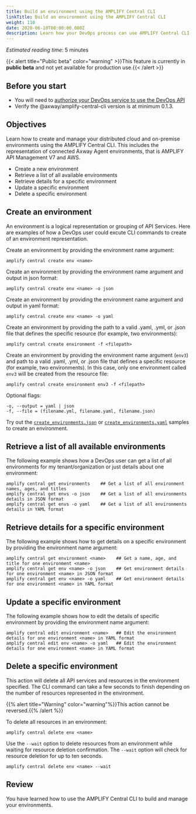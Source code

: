 ```yaml
---
title: Build an environment using the AMPLIFY Central CLI
linkTitle: Build an environment using the AMPLIFY Central CLI
weight: 110
date: 2020-06-10T00:00:00.000Z
description: Learn how your DevOps process can use AMPLIFY Central CLI to build and manage your environments.
---
```

*Estimated reading time*: 5 minutes

{{< alert title="Public beta" color="warning" >}}This feature is currently in **public beta** and not yet available for production use.{{< /alert >}}

## Before you start

* You will need to [authorize your DevOps service to use the DevOps API](/docs/central/cli_getstarted/)
* Verify the @axway/amplify-central-cli version is at minimum 0.1.3.

## Objectives

Learn how to create and manage your distributed cloud and on-premise environments using the AMPLIFY Central CLI. This includes the representation of connected Axway Agent environments, that is AMPLIFY API Management V7 and AWS.

* Create a new environment
* Retrieve a list of all available environments
* Retrieve details for a specific environment
* Update a specific environment
* Delete a specific environment

## Create an environment

An environment is a logical representation or grouping of API Services.
Here are examples of how a DevOps user could excute CLI commands to create of an environment representation.

Create an environment by providing the environment name argument:

 ```
 amplify central create env <name>
 ```

Create an environment by providing the environment name argument and output in json format:

 ```
 amplify central create env <name> -o json
 ```

Create an environment by providing the environment name argument and output in yaml format:

 ```
 amplify central create env <name> -o yaml
 ```

Create an environment by providing the path to a valid .yaml, .yml, or .json file that defines the specific resource (for example, two environments):

 ```
 amplify central create environment -f <filepath>
 ```

Create an environment by providing the environment name argument (`env3`) and path to a valid .yaml, .yml, or .json file that defines a specific resource (for example, two environments). In this case, only one environment called `env3` will be created from the resource file:

```
amplify central create environment env3 -f <filepath>
```

Optional flags:

```
-o, --output = yaml | json
-f, --file = (filename.yml, filename.yaml, filename.json)
```

Try out the [`create_environments.json`](/static/resources/central/create_environments.json) or [`create_environments.yaml`](/static/resources/central/create_environments.yaml) samples to create an environment.

## Retrieve a list of all available environments

The following example shows how a DevOps user can get a list of all environments for my tenant/organization or just details about one environment:

```
amplify central get environments    ## Get a list of all environment names, ages, and titles
amplify central get envs -o json    ## Get a list of all environments details in JSON format
amplify central get envs -o yaml    ## Get a list of all environments details in YAML format
```

## Retrieve details for a specific environment

The following example shows how to get details on a specific environment by providing the environment name argument:

```
amplify central get environment <name>    ## Get a name, age, and title for one environment <name>
amplify central get env <name> -o json    ## Get environment details for one environment <name> in JSON format
amplify central get env <name> -o yaml    ## Get environment details for one environment <name> in YAML format
```

## Update a specific environment

The following example shows how to edit the details of specific environment by providing the environment name argument:

```
amplify central edit environment <name>   ## Edit the environment details for one environment <name> in YAML format
amplify central edit env <name> -o yaml   ## Edit the environment details for one environment <name> in YAML format
```

## Delete a specific environment

This action will delete all API services and resources in the environment specified. The CLI command can take a few seconds to finish depending on the number of resources represented in the environment.

{{% alert title="Warning" color="warning"%}}This action cannot be reversed.{{% /alert %}}

To delete all resources in an environment:

```
amplify central delete env <name>
```

Use the `--wait` option to delete resources from an environment while waiting for resource deletion confirmation. The `--wait` option will check for resource deletion for up to ten seconds.

```
amplify central delete env <name> --wait
```

## Review

You have learned how to use the AMPLIFY Central CLI to build and manage your environments.
